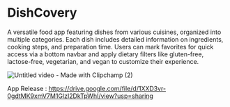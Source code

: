 # DishCovery
A versatile food app featuring dishes from various cuisines, organized into multiple categories. Each dish includes detailed information on ingredients, cooking steps, and preparation time. Users can mark favorites for quick access via a bottom navbar and apply dietary filters like gluten-free, lactose-free, vegetarian, and vegan to customize their experience.



![Untitled video - Made with Clipchamp (2)](https://github.com/user-attachments/assets/e8e67378-48a3-487f-b1a4-d44c3d04a7ad)


App Release : https://drive.google.com/file/d/1XXD3vr-0gdtMK9xmV7M1GlzI2DkTpWhI/view?usp=sharing
